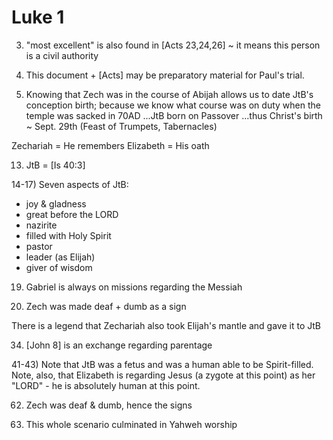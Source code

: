 # Luke 1


3) "most excellent" is also found in [Acts 23,24,26] ~ it means this person is a civil authority

4) This document + [Acts] may be preparatory material for Paul's trial.

5) Knowing that Zech was in the course of Abijah allows us to date JtB's conception birth; because we know what course was on duty when the temple was sacked in 70AD
...JtB born on Passover
...thus Christ's birth ~ Sept. 29th (Feast of Trumpets, Tabernacles)

Zechariah = He remembers
Elizabeth = His oath


13) JtB = [Is 40:3]

14-17)
Seven aspects of JtB:
- joy & gladness
- great before the LORD
- nazirite
- filled with Holy Spirit
- pastor
- leader (as Elijah)
- giver of wisdom


19) Gabriel is always on missions regarding the Messiah

20) Zech was made deaf + dumb as a sign


There is a legend that Zechariah also took Elijah's mantle and gave it to JtB


34) [John 8] is an exchange regarding parentage


41-43) Note that JtB was a fetus and was a human able to be Spirit-filled.
Note, also, that Elizabeth is regarding Jesus (a zygote at this point) as her "LORD" - he is absolutely human at this point.


62) Zech was deaf & dumb, hence the signs


64) This whole scenario culminated in Yahweh worship
